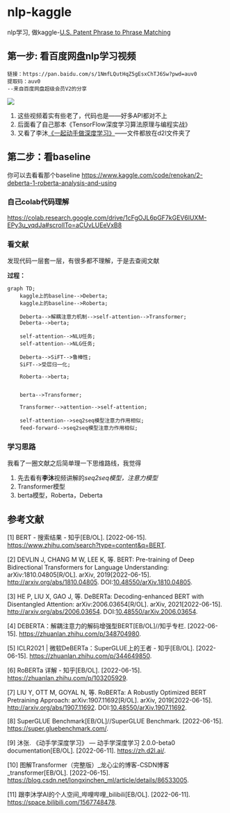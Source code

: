 # nlp-kaggle
 nlp学习, 做kaggle-[U.S. Patent Phrase to Phrase Matching](https://www.kaggle.com/competitions/us-patent-phrase-to-phrase-matching)

## 第一步: 看百度网盘nlp学习视频

```
链接：https://pan.baidu.com/s/1NmfLQutHqZ5gEsxChTJ6Sw?pwd=auv0 
提取码：auv0 
--来自百度网盘超级会员V2的分享
```

![](https://cdn.jsdelivr.net/gh/Alephant6/PicBed/202206040004632.png)

1. 这些视频着实有些老了，代码也是——好多API都对不上
2. 后面看了自己那本《TensorFlow深度学习算法原理与编程实战》
3. 又看了李沐[《一起动手做深度学习》](https://zh.d2l.ai/)——文件都放在d2l文件夹了



## 第二步：看baseline

你可以去看看那个baseline https://www.kaggle.com/code/renokan/2-deberta-1-roberta-analysis-and-using

### 自己colab代码理解

https://colab.research.google.com/drive/1cFgOJL6pGF7kGEV6lUXM-EPy3u_yqdJa#scrollTo=aCUvLUEeVxB8

### 看文献

发现代码一层套一层，有很多都不理解，于是去查阅文献

**过程：**

```mermaid
graph TD;
    kaggle上的baseline-->Deberta;
    kaggle上的baseline-->Roberta;

    Deberta-->解耦注意力机制-->self-attention-->Transformer;
    Deberta-->berta;

    self-attention-->NLU任务;
    self-attention-->NLG任务;

    Deberta-->SiFT-->鲁棒性;
    SiFT-->受层归一化;
    
    Roberta-->berta;
    
    
    berta-->Transformer;
    
    Transformer-->attention-->self-attention;
    
    self-attention-->seq2seq模型注意力作用相似;
    feed-forward-->seq2seq模型注意力作用相似;
```

### 学习思路

我看了一圈文献之后简单理一下思维路线，我觉得 

1. 先去看有**李沐**视频讲解的*seq2seq模型，注意力模型*
2. Transformer模型
3. berta模型，Roberta，Deberta



## 参考文献

[1] BERT - 搜索结果 - 知乎[EB/OL]. [2022-06-15]. https://www.zhihu.com/search?type=content&q=BERT.



[2] DEVLIN J, CHANG M W, LEE K, 等. BERT: Pre-training of Deep Bidirectional Transformers for Language Understanding: arXiv:1810.04805[R/OL]. arXiv, 2019[2022-06-15]. http://arxiv.org/abs/1810.04805. DOI:[10.48550/arXiv.1810.04805](https://doi.org/10.48550/arXiv.1810.04805).



[3] HE P, LIU X, GAO J, 等. DeBERTa: Decoding-enhanced BERT with Disentangled Attention: arXiv:2006.03654[R/OL]. arXiv, 2021[2022-06-15]. http://arxiv.org/abs/2006.03654. DOI:[10.48550/arXiv.2006.03654](https://doi.org/10.48550/arXiv.2006.03654).



[4] DEBERTA：解耦注意力的解码增强型BERT[EB/OL]//知乎专栏. [2022-06-15]. https://zhuanlan.zhihu.com/p/348704980.



[5] ICLR2021 | 微软DeBERTa：SuperGLUE上的王者 - 知乎[EB/OL]. [2022-06-15]. https://zhuanlan.zhihu.com/p/344649850.



[6] RoBERTa 详解 - 知乎[EB/OL]. [2022-06-15]. https://zhuanlan.zhihu.com/p/103205929.



[7] LIU Y, OTT M, GOYAL N, 等. RoBERTa: A Robustly Optimized BERT Pretraining Approach: arXiv:1907.11692[R/OL]. arXiv, 2019[2022-06-15]. http://arxiv.org/abs/1907.11692. DOI:[10.48550/arXiv.1907.11692](https://doi.org/10.48550/arXiv.1907.11692).



[8] SuperGLUE Benchmark[EB/OL]//SuperGLUE Benchmark. [2022-06-15]. https://super.gluebenchmark.com/.



[9] 沐张. 《动手学深度学习》 — 动手学深度学习 2.0.0-beta0 documentation[EB/OL]. [2022-06-11]. https://zh.d2l.ai/.



[10] 图解Transformer（完整版）_龙心尘的博客-CSDN博客_transformer[EB/OL]. [2022-06-15]. https://blog.csdn.net/longxinchen_ml/article/details/86533005.



[11] 跟李沐学AI的个人空间_哔哩哔哩_bilibili[EB/OL]. [2022-06-11]. https://space.bilibili.com/1567748478.

